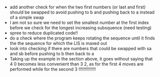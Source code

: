 - add another check for when the two first numbers (or last and first) should be swapped to avoid pushing to b and pushing back to a instead of a simple swap
- I am not so sure we need to set the smallest number at the first index before we check for the longest increasing subsquence (need testing)
- spree to reduce duplicated code!!
- do a check where the program keeps rotating the sequence until it finds the the sequence for which the LIS is maxed out
- look into checking if there are numbers that could be swapped with sa and sb before pushing to b then back to a
- Taking up the example in the section above, it goes without saying that 4 0 becomes less convenient than 3 2, as for the first 4 moves are performed while for the second 3 !!!!!!!!!!!!!!
